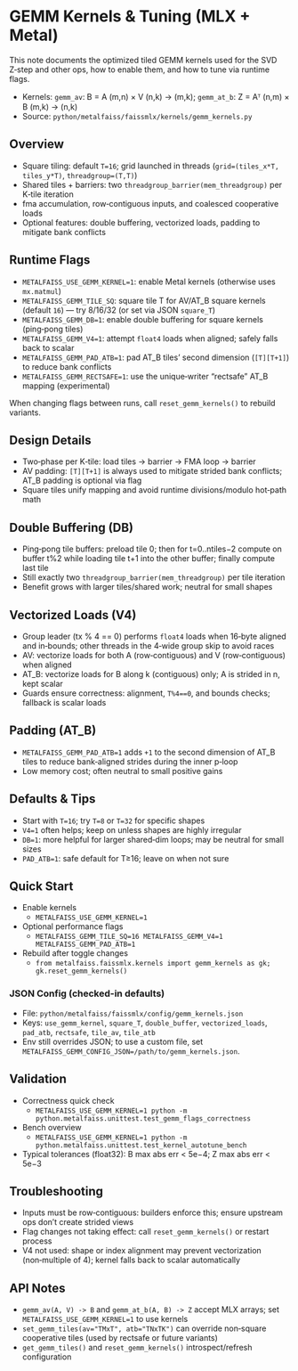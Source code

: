# GEMM Kernels & Tuning (MLX + Metal)

This note documents the optimized tiled GEMM kernels used for the SVD Z‑step and other ops, how to enable them, and how to tune via runtime flags.

- Kernels: `gemm_av`: B = A (m,n) × V (n,k) → (m,k); `gemm_at_b`: Z = Aᵀ (n,m) × B (m,k) → (n,k)
- Source: `python/metalfaiss/faissmlx/kernels/gemm_kernels.py`

## Overview

- Square tiling: default `T=16`; grid launched in threads (`grid=(tiles_x*T, tiles_y*T)`, `threadgroup=(T,T)`)
- Shared tiles + barriers: two `threadgroup_barrier(mem_threadgroup)` per K‑tile iteration
- fma accumulation, row‑contiguous inputs, and coalesced cooperative loads
- Optional features: double buffering, vectorized loads, padding to mitigate bank conflicts

## Runtime Flags

- `METALFAISS_USE_GEMM_KERNEL=1`: enable Metal kernels (otherwise uses `mx.matmul`)
- `METALFAISS_GEMM_TILE_SQ`: square tile T for AV/AT_B square kernels (default `16`) — try 8/16/32 (or set via JSON `square_T`)
- `METALFAISS_GEMM_DB=1`: enable double buffering for square kernels (ping‑pong tiles)
- `METALFAISS_GEMM_V4=1`: attempt `float4` loads when aligned; safely falls back to scalar
- `METALFAISS_GEMM_PAD_ATB=1`: pad AT_B tiles’ second dimension (`[T][T+1]`) to reduce bank conflicts
- `METALFAISS_GEMM_RECTSAFE=1`: use the unique‑writer “rectsafe” AT_B mapping (experimental)

When changing flags between runs, call `reset_gemm_kernels()` to rebuild variants.

## Design Details

- Two‑phase per K‑tile: load tiles → barrier → FMA loop → barrier
- AV padding: `[T][T+1]` is always used to mitigate strided bank conflicts; AT_B padding is optional via flag
- Square tiles unify mapping and avoid runtime divisions/modulo hot‑path math

## Double Buffering (DB)

- Ping‑pong tile buffers: preload tile 0; then for t=0..ntiles−2 compute on buffer t%2 while loading tile t+1 into the other buffer; finally compute last tile
- Still exactly two `threadgroup_barrier(mem_threadgroup)` per tile iteration
- Benefit grows with larger tiles/shared work; neutral for small shapes

## Vectorized Loads (V4)

- Group leader (tx % 4 == 0) performs `float4` loads when 16‑byte aligned and in‑bounds; other threads in the 4‑wide group skip to avoid races
- AV: vectorize loads for both A (row‑contiguous) and V (row‑contiguous) when aligned
- AT_B: vectorize loads for B along k (contiguous) only; A is strided in n, kept scalar
- Guards ensure correctness: alignment, `T%4==0`, and bounds checks; fallback is scalar loads

## Padding (AT_B)

- `METALFAISS_GEMM_PAD_ATB=1` adds `+1` to the second dimension of AT_B tiles to reduce bank‑aligned strides during the inner p‑loop
- Low memory cost; often neutral to small positive gains

## Defaults & Tips

- Start with `T=16`; try `T=8` or `T=32` for specific shapes
- `V4=1` often helps; keep on unless shapes are highly irregular
- `DB=1`: more helpful for larger shared‑dim loops; may be neutral for small sizes
- `PAD_ATB=1`: safe default for T≥16; leave on when not sure

## Quick Start

- Enable kernels
  - `METALFAISS_USE_GEMM_KERNEL=1`
- Optional performance flags
  - `METALFAISS_GEMM_TILE_SQ=16 METALFAISS_GEMM_V4=1 METALFAISS_GEMM_PAD_ATB=1`
- Rebuild after toggle changes
  - `from metalfaiss.faissmlx.kernels import gemm_kernels as gk; gk.reset_gemm_kernels()`

### JSON Config (checked-in defaults)

- File: `python/metalfaiss/faissmlx/config/gemm_kernels.json`
- Keys: `use_gemm_kernel`, `square_T`, `double_buffer`, `vectorized_loads`, `pad_atb`, `rectsafe`, `tile_av`, `tile_atb`
- Env still overrides JSON; to use a custom file, set `METALFAISS_GEMM_CONFIG_JSON=/path/to/gemm_kernels.json`.



## Validation

- Correctness quick check
  - `METALFAISS_USE_GEMM_KERNEL=1 python -m python.metalfaiss.unittest.test_gemm_flags_correctness`
- Bench overview
  - `METALFAISS_USE_GEMM_KERNEL=1 python -m python.metalfaiss.unittest.test_kernel_autotune_bench`
- Typical tolerances (float32): B max abs err < 5e−4; Z max abs err < 5e−3

## Troubleshooting

- Inputs must be row‑contiguous: builders enforce this; ensure upstream ops don’t create strided views
- Flag changes not taking effect: call `reset_gemm_kernels()` or restart process
- V4 not used: shape or index alignment may prevent vectorization (non‑multiple of 4); kernel falls back to scalar automatically

## API Notes

- `gemm_av(A, V) -> B` and `gemm_at_b(A, B) -> Z` accept MLX arrays; set `METALFAISS_USE_GEMM_KERNEL=1` to use kernels
- `set_gemm_tiles(av="TMxT", atb="TNxTK")` can override non‑square cooperative tiles (used by rectsafe or future variants)
- `get_gemm_tiles()` and `reset_gemm_kernels()` introspect/refresh configuration
